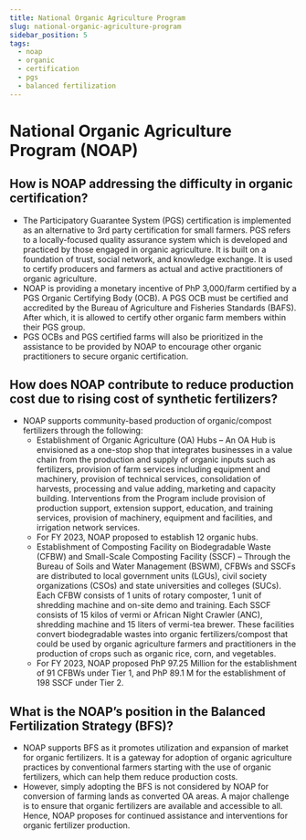```yaml
---
title: National Organic Agriculture Program
slug: national-organic-agriculture-program
sidebar_position: 5
tags:
  - noap
  - organic
  - certification
  - pgs
  - balanced fertilization
---
```


# National Organic Agriculture Program (NOAP)

## How is NOAP addressing the difficulty in organic certification?

- The Participatory Guarantee System (PGS) certification is implemented as an alternative to 3rd party certification for small farmers. PGS refers to a locally-focused quality assurance system which is developed and practiced by those engaged in organic agriculture.  It is built on a foundation of trust, social network, and knowledge exchange. It is used to certify producers and farmers as actual and active practitioners of organic agriculture.
- NOAP is providing a monetary incentive of PhP 3,000/farm certified by a PGS Organic Certifying Body (OCB). A PGS OCB must be certified and accredited by the Bureau of Agriculture and Fisheries Standards (BAFS).  After which, it is allowed to certify other organic farm members within their PGS group.
- PGS OCBs and PGS certified farms will also be prioritized in the assistance to be provided by NOAP to encourage other organic practitioners to secure organic certification.

## How does NOAP contribute to reduce production cost due to rising cost of synthetic fertilizers?

- NOAP supports community-based production of organic/compost fertilizers through the following:
  - Establishment of Organic Agriculture (OA) Hubs – An OA Hub is envisioned as a one-stop shop that integrates businesses in a value chain from the production and supply of organic inputs such as fertilizers, provision of farm services including equipment and machinery, provision of technical services, consolidation of harvests, processing and value adding, marketing and capacity building.  Interventions from the Program include provision of production support, extension support, education, and training services, provision of machinery, equipment and facilities, and irrigation network services.
  - For FY 2023, NOAP proposed to establish 12 organic hubs.
  - Establishment of Composting Facility on Biodegradable Waste (CFBW) and Small-Scale Composting Facility (SSCF) – Through the Bureau of Soils and Water Management (BSWM), CFBWs and SSCFs are distributed to local government units (LGUs), civil society organizations (CSOs) and state universities and colleges (SUCs).  Each CFBW consists of 1 units of rotary composter, 1 unit of shredding machine and on-site demo and training.  Each SSCF consists of 15 kilos of vermi or African Night Crawler (ANC), shredding machine and 15 liters of vermi-tea brewer.  These facilities convert biodegradable wastes into organic fertilizers/compost that could be used by organic agriculture farmers and practitioners in the production of crops such as organic rice, corn, and vegetables.
  - For FY 2023, NOAP proposed PhP 97.25 Million for the establishment of 91 CFBWs under Tier 1, and PhP 89.1 M for the establishment of 198 SSCF under Tier 2.
  
## What is the NOAP’s position in the Balanced Fertilization Strategy (BFS)?

- NOAP supports BFS as it promotes utilization and expansion of market for organic fertilizers.  It is a gateway for adoption of organic agriculture practices by conventional farmers starting with the use of organic fertilizers, which can help them reduce production costs.
- However, simply adopting the BFS is not considered by NOAP for conversion of farming lands as converted OA areas.  A major challenge is to ensure that organic fertilizers are available and accessible to all.  Hence, NOAP proposes for continued assistance and interventions for organic fertilizer production.

